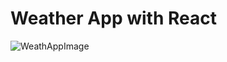 # Weather App with React
![WeathAppImage](https://github.com/Innoddu/Weather-React/assets/70001944/7d9f0135-0d3b-4bda-8f34-18001373a1ef)
